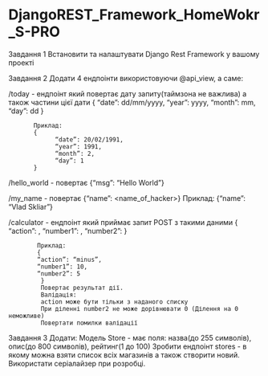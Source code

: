 # DjangoREST_Framework_HomeWokr_S-PRO


Завдання 1
Встановити та налаштувати Django Rest Framework у вашому проекті


Завдання 2
Додати 4 ендпоінти використовуючи @api_view, а саме:

/today - ендпоінт який повертає дату запиту(таймзона не важлива) а також частини цієї дати 
           {
                “date”: dd/mm/yyyy,
                “year”: yyyy,
                “month”: mm,
                “day”: dd
           }

           Приклад:
           {
                 “date”: 20/02/1991,
                 “year”: 1991,
                 “month”: 2,
                 “day”: 1
           }

/hello_world - повертає {“msg”: “Hello World”}

/my_name - повертає {“name”: <name_of_hacker>}
            Приклад: 
            {“name”: “Vlad Skliar”}

/calculator - ендпоінт який приймає запит POST з такими даними
            {
           “action”: <minus or plus or divide or multiply>,
           “number1”: <number>,
           “number2”: <number>
            }

            Приклад:
            {
            “action”: “minus”,
            “number1”: 10,
            “number2”: 5
             }
             Повертає результат дії.
             Валідація: 
             action може бути тільки з наданого списку 
             При діленні number2 не може дорівнювати 0 (Ділення на 0 неможливе)
             Повертати помилки валідації


Завдання 3
Додати:
Модель Store - має поля: назва(до 255 символів), опис(до 800 символів), рейтинг(1 до 100)
Зробити ендпоінт stores - в якому можна взяти список всіх магазинів а також створити новий. Використати серіалайзер при розробці.
